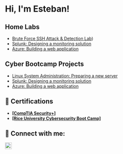 <h1>Hi, I'm Esteban!</h1>

<h2> Home Labs</h2>

  - [Brute Force SSH Attack & Detection Lab](https://github.com/e-salinas/SSH_BruteForce_LogAnalysis_Lab/tree/main))
  - [Splunk: Designing a monitoring solution](https://github.com/e-salinas/Splunk/blob/main/%3CEsteban%20Salinas%3E%3CM19%20Challange%3E.pdf)
  - [Azure: Building a web application](https://github.com/e-salinas/Projects/blob/main/CloudWebAppProject_ES.pdf)

<h2> Cyber Bootcamp Projects</h2>

  - [Linux System Administration: Preparing a new server](https://docs.google.com/document/d/1zIajpRCcQqUdOcEY11e-X0r5_kMYxGfFS4GtClt99iI/edit)
  - [Splunk: Designing a monitoring solution](https://github.com/e-salinas/Splunk/blob/main/%3CEsteban%20Salinas%3E%3CM19%20Challange%3E.pdf)
  - [Azure: Building a web application](https://github.com/e-salinas/Projects/blob/main/CloudWebAppProject_ES.pdf)

<h2>📜 Certifications</h2>

<ul>
  <li>
    <a href="https://www.credly.com/badges/5316b1a9-f965-4b82-927f-82881234d4ab/public_url" target="_blank">
      <strong>[CompTIA Security+]</strong>
    </a>
  </li>
  <li>
    <a href="https://rice.credential.getsmarter.com/71d0eff4-a901-4654-8533-a136b9fd0f1f" target="_blank">
      <strong>[Rice University Cybersecurity Boot Camp]</strong>
    </a>
  </li>
</ul>

<h2> 🤳 Connect with me:</h2>
<a href="https://www.linkedin.com/in/esteban-salinas-11bb25291" target="_blank">
    <img align="left" alt="LinkedIn" width="22px" src="https://cdn.jsdelivr.net/npm/simple-icons@v3/icons/linkedin.svg" />
  </a>
</body>
</html>
